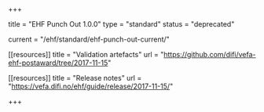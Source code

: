 +++

title = "EHF Punch Out 1.0.0"
type = "standard"
status = "deprecated"

current = "/ehf/standard/ehf-punch-out-current/"

[[resources]]
title = "Validation artefacts"
url = "https://github.com/difi/vefa-ehf-postaward/tree/2017-11-15"

[[resources]]
title = "Release notes"
url = "https://vefa.difi.no/ehf/guide/release/2017-11-15/"

+++
